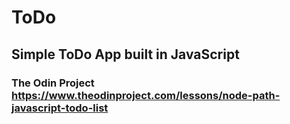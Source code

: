 # ToDo
## Simple ToDo App built in JavaScript
### The Odin Project https://www.theodinproject.com/lessons/node-path-javascript-todo-list 
